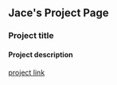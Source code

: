 ## Jace's Project Page

### Project title
#### Project description
[project link](https://jaceryann.github.io)
